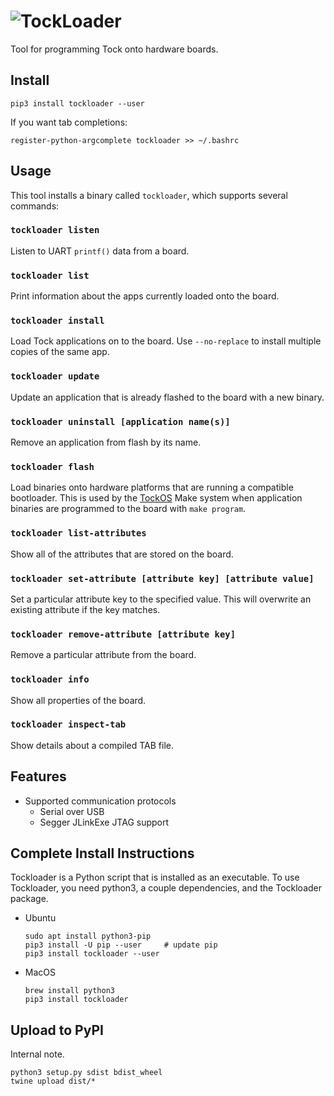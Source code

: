 # ![TockLoader](http://www.tockos.org/assets/img/tockloader.svg#a "Tockloader Logo")

Tool for programming Tock onto hardware boards.

Install
-------

```
pip3 install tockloader --user
```

If you want tab completions:

```
register-python-argcomplete tockloader >> ~/.bashrc
```

Usage
-----

This tool installs a binary called `tockloader`, which supports several commands:

### `tockloader listen`

Listen to UART `printf()` data from a board.

### `tockloader list`

Print information about the apps currently loaded onto the board.

### `tockloader install`

Load Tock applications on to the board. Use `--no-replace` to install
multiple copies of the same app.

### `tockloader update`

Update an application that is already flashed to the board with a new
binary.

### `tockloader uninstall [application name(s)]`

Remove an application from flash by its name.

### `tockloader flash`

Load binaries onto hardware platforms that are running a compatible bootloader.
This is used by the [TockOS](https://github.com/helena-project/tock) Make system
when application binaries are programmed to the board with `make program`.

### `tockloader list-attributes`

Show all of the attributes that are stored on the board.

### `tockloader set-attribute [attribute key] [attribute value]`

Set a particular attribute key to the specified value. This will overwrite
an existing attribute if the key matches.

### `tockloader remove-attribute [attribute key]`

Remove a particular attribute from the board.

### `tockloader info`

Show all properties of the board.

### `tockloader inspect-tab`

Show details about a compiled TAB file.


Features
--------

- Supported communication protocols
  - Serial over USB
  - Segger JLinkExe JTAG support


Complete Install Instructions
-----------------------------

Tockloader is a Python script that is installed as an executable.
To use Tockloader, you need python3, a couple dependencies, and
the Tockloader package.

- Ubuntu
    ```
    sudo apt install python3-pip
    pip3 install -U pip --user     # update pip
    pip3 install tockloader --user
    ```

- MacOS
    ```
    brew install python3
    pip3 install tockloader
    ```


Upload to PyPI
--------------

Internal note.

    python3 setup.py sdist bdist_wheel
    twine upload dist/*
